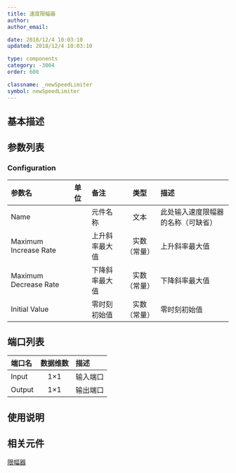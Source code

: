 ```yaml
---
title: 速度限幅器
author: 
author_email:

date: 2018/12/4 10:03:10
updated: 2018/12/4 10:03:10

type: components
category: -3004
order: 600

classname: _newSpeedLimiter
symbol: newSpeedLimiter
---
```

## 基本描述


## 参数列表
### Configuration
| 参数名 | 单位 | 备注 | 类型 | 描述 |
| :--- | :--- | :--- | :--: | :--- |
| Name |  | 元件名称 | 文本 | 此处输入速度限幅器的名称（可缺省） |
| Maximum Increase Rate |  | 上升斜率最大值 | 实数（常量） | 上升斜率最大值 |
| Maximum Decrease Rate |  | 下降斜率最大值 | 实数（常量） | 下降斜率最大值 |
| Initial Value |  | 零时刻初始值 | 实数（常量） | 零时刻初始值 |


## 端口列表

| 端口名 | 数据维数 | 描述 |
| :--- | :--:  | :--- |
| Input | 1×1 |输入端口 |
| Output | 1×1 |输出端口 |


## 使用说明



## 相关元件

[限幅器](../Limiter/index.md)
